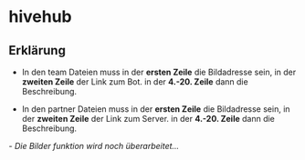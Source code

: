 # hivehub

## Erklärung

- In den team Dateien muss in der **ersten Zeile** die Bildadresse sein,
  in der **zweiten Zeile** der Link zum Bot.
  in der **4.-20. Zeile** dann die Beschreibung.

- In den partner Dateien muss in der **ersten Zeile** die Bildadresse sein,
  in der **zweiten Zeile** der Link zum Server.
  in der **4.-20. Zeile** dann die Beschreibung.

*- Die Bilder funktion wird noch überarbeitet...*
